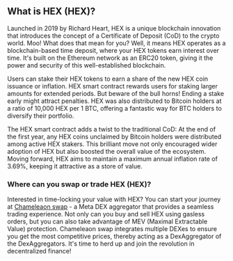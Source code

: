 <h2>What is HEX (HEX)?</h2>
<p>Launched in 2019 by Richard Heart, HEX is a unique blockchain innovation that introduces the concept of a Certificate of Deposit (CoD) to the crypto world. Moo! What does that mean for you? Well, it means HEX operates as a blockchain-based time deposit, where your HEX tokens earn interest over time. It's built on the Ethereum network as an ERC20 token, giving it the power and security of this well-established blockchain.</p>

<p>Users can stake their HEX tokens to earn a share of the new HEX coin issuance or inflation. HEX smart contract rewards users for staking larger amounts for extended periods. But beware of the bull horns! Ending a stake early might attract penalties. HEX was also distributed to Bitcoin holders at a ratio of 10,000 HEX per 1 BTC, offering a fantastic way for BTC holders to diversify their portfolio.</p>

<p>The HEX smart contract adds a twist to the traditional CoD: At the end of the first year, any HEX coins unclaimed by Bitcoin holders were distributed among active HEX stakers. This brilliant move not only encouraged wider adoption of HEX but also boosted the overall value of the ecosystem. Moving forward, HEX aims to maintain a maximum annual inflation rate of 3.69%, keeping it attractive as a store of value.</p>

<h3>Where can you swap or trade HEX (HEX)?</h3>
<p>Interested in time-locking your value with HEX? You can start your journey at <a href="https://swap.cow.fi/" rel="noopener" target="_blank">Chameleaon swap</a> - a Meta DEX aggregator that provides a seamless trading experience. Not only can you buy and sell HEX using gasless orders, but you can also take advantage of MEV (Maximal Extractable Value) protection. Chameleaon swap integrates multiple DEXes to ensure you get the most competitive prices, thereby acting as a DexAggregator of the DexAggregators. It's time to herd up and join the revolution in decentralized finance!</p>
